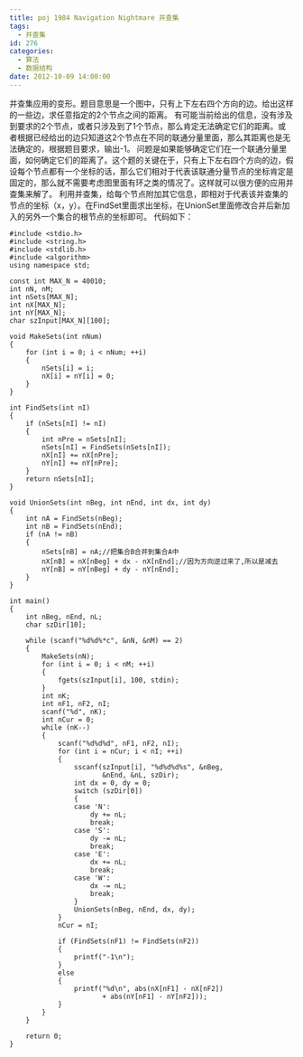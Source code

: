 ```yaml
---
title: poj 1984 Navigation Nightmare 并查集
tags:
  - 并查集
id: 276
categories:
  - 算法
  - 数据结构
date: 2012-10-09 14:00:00
---
```


并查集应用的变形。题目意思是一个图中，只有上下左右四个方向的边。给出这样的一些边，求任意指定的2个节点之间的距离。
有可能当前给出的信息，没有涉及到要求的2个节点，或者只涉及到了1个节点，那么肯定无法确定它们的距离。或者根据已经给出的边只知道这2个节点在不同的联通分量里面，那么其距离也是无法确定的，根据题目要求，输出-1。
问题是如果能够确定它们在一个联通分量里面，如何确定它们的距离了。这个题的关键在于，只有上下左右四个方向的边，假设每个节点都有一个坐标的话，那么它们相对于代表该联通分量节点的坐标肯定是固定的，那么就不需要考虑图里面有环之类的情况了。这样就可以很方便的应用并查集来解了。
利用并查集，给每个节点附加其它信息，即相对于代表该并查集的节点的坐标（x，y）。在FindSet里面求出坐标，在UnionSet里面修改合并后新加入的另外一个集合的根节点的坐标即可。
代码如下：
``` stylus
#include <stdio.h>
#include <string.h>
#include <stdlib.h>
#include <algorithm>
using namespace std;

const int MAX_N = 40010;
int nN, nM;
int nSets[MAX_N];
int nX[MAX_N];
int nY[MAX_N];
char szInput[MAX_N][100];

void MakeSets(int nNum)
{
    for (int i = 0; i < nNum; ++i)
    {
        nSets[i] = i;
        nX[i] = nY[i] = 0;
    }
}

int FindSets(int nI)
{
    if (nSets[nI] != nI)
    {
        int nPre = nSets[nI];
        nSets[nI] = FindSets(nSets[nI]);
        nX[nI] += nX[nPre];
        nY[nI] += nY[nPre];
    }
    return nSets[nI];
}

void UnionSets(int nBeg, int nEnd, int dx, int dy)
{
    int nA = FindSets(nBeg);
    int nB = FindSets(nEnd);
    if (nA != nB)
    {
        nSets[nB] = nA;//把集合B合并到集合A中
        nX[nB] = nX[nBeg] + dx - nX[nEnd];//因为方向逆过来了,所以是减去
        nY[nB] = nY[nBeg] + dy - nY[nEnd];
    }
}

int main()
{
    int nBeg, nEnd, nL;
    char szDir[10];

    while (scanf("%d%d%*c", &nN, &nM) == 2)
    {
        MakeSets(nN);
        for (int i = 0; i < nM; ++i)
        {
            fgets(szInput[i], 100, stdin);
        }
        int nK;
        int nF1, nF2, nI;
        scanf("%d", nK);
        int nCur = 0;
        while (nK--)
        {
            scanf("%d%d%d", nF1, nF2, nI);
            for (int i = nCur; i < nI; ++i)
            {
                sscanf(szInput[i], "%d%d%d%s", &nBeg,
                       &nEnd, &nL, szDir);
                int dx = 0, dy = 0;
                switch (szDir[0])
                {
                case 'N':
                    dy += nL;
                    break;
                case 'S':
                    dy -= nL;
                    break;
                case 'E':
                    dx += nL;
                    break;
                case 'W':
                    dx -= nL;
                    break;
                }
                UnionSets(nBeg, nEnd, dx, dy);
            }
            nCur = nI;

            if (FindSets(nF1) != FindSets(nF2))
            {
                printf("-1\n");
            }
            else
            {
                printf("%d\n", abs(nX[nF1] - nX[nF2])
                       + abs(nY[nF1] - nY[nF2]));
            }
        }
    }

    return 0;
}
```